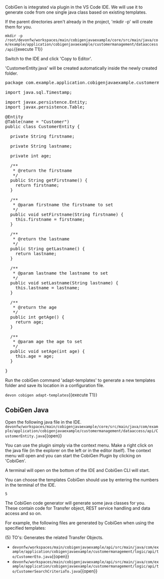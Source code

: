 CobiGen is integrated via plugin in the VS Code IDE. We will use it to generate code from one single java class based on existing templates.


If the parent directories aren't already in the project, 'mkdir -p' will create them for you. 

`mkdir -p /root/devonfw/workspaces/main/cobigenjavaexample/core/src/main/java/com/example/application/cobigenjavaexample/customermanagement/dataaccess/api`{{execute T1}}

Switch to the IDE and click 'Copy to Editor'. 

'CustomerEntity.java' will be created automatically inside the newly created folder.

<pre class="file" data-filename="devonfw/workspaces/main/cobigenjavaexample/core/src/main/java/com/example/application/cobigenjavaexample/customermanagement/dataaccess/api/CustomerEntity.java">
package com.example.application.cobigenjavaexample.customermanagement.dataaccess.api;

import java.sql.Timestamp;

import javax.persistence.Entity;
import javax.persistence.Table;

@Entity
@Table(name = &#34;Customer&#34;)
public class CustomerEntity {

  private String firstname;

  private String lastname;

  private int age;

  /**
   * @return the firstname
   */
  public String getFirstname() {
    return firstname;
  }

  /**
   * @param firstname the firstname to set
   */
  public void setFirstname(String firstname) {
    this.firstname = firstname;
  }

  /**
   * @return the lastname
   */
  public String getLastname() {
    return lastname;
  }

  /**
   * @param lastname the lastname to set
   */
  public void setLastname(String lastname) {
    this.lastname = lastname;
  }

  /**
   * @return the age
   */
  public int getAge() {
    return age;
  }

  /**
   * @param age the age to set
   */
  public void setAge(int age) {
    this.age = age;
  }

}
</pre>



Run the cobiGen command 'adapt-templates' to generate a new templates folder and save its location in a configuration file.

`devon cobigen adapt-templates`{{execute T1}}




## CobiGen Java


Open the following java file in the IDE.
`devonfw/workspaces/main/cobigenjavaexample/core/src/main/java/com/example/application/cobigenjavaexample/customermanagement/dataaccess/api/CustomerEntity.java`{{open}}

You can use the plugin simply via the context menu. Make a right click on the java file (in the explorer on the left or in the editor itself). The context menu will open and you can start the CobiGen Plugin by clicking on 'CobiGen'.

A terminal will open on the bottom of the IDE and CobiGen CLI will start.

You can choose the templates CobiGen should use by entering the numbers in the terminal of the IDE.

`5`


The CobiGen code generator will generate some java classes for you. These contain code for Transfer object, REST service handling and data access and so on.

For example, the following files are generated by CobiGen when using the specified templates:

(5) TO&#39;s: Generates the related Transfer Objects.
- `devonfw/workspaces/main/cobigenjavaexample/api/src/main/java/com/example/application/cobigenjavaexample/customermanagement/logic/api/to/CustomerEto.java`{{open}}
- `devonfw/workspaces/main/cobigenjavaexample/api/src/main/java/com/example/application/cobigenjavaexample/customermanagement/logic/api/to/CustomerSearchCriteriaTo.java`{{open}}

